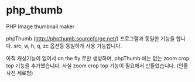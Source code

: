 # php_thumb
PHP Image thumbnail maker

phpThumb (http://phpthumb.sourceforge.net/) 프로그램과 동일한 기능을 합니다.
src, w, h, q, zc 옵션등 동일하게 사용 가능합니다.

아직 캐싱기능이 없어서 on the fly 로만 생성하며,
phpThumb 에는 없는 zoom crop top 기능을 추가했습니다.
사실 zoom crop top 기능이 필요해서 만들었습니다. (인물사진 세로형)

